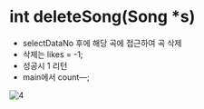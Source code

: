 int deleteSong(Song *s)
===============

- selectDataNo 후에 해당 곡에 접근하여 곡 삭제
- 삭제는 likes = -1;
- 성공시 1 리턴
- main에서 count—;

![4](https://user-images.githubusercontent.com/82192918/117550734-d7ed0480-b07c-11eb-9a80-1183256aa300.png)
